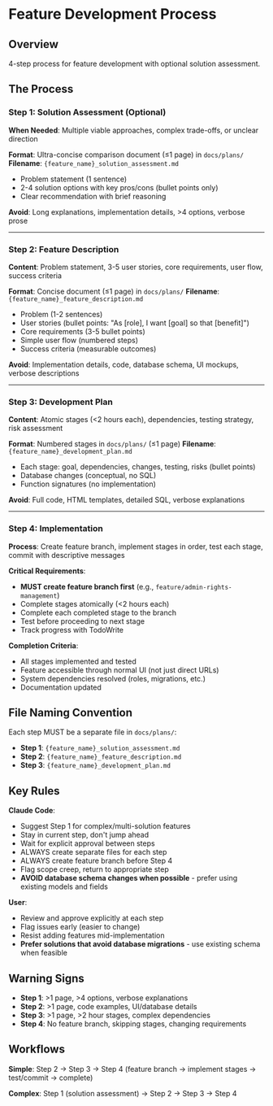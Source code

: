 # Feature Development Process

## Overview
4-step process for feature development with optional solution assessment.

## The Process

### Step 1: Solution Assessment (Optional)
**When Needed**: Multiple viable approaches, complex trade-offs, or unclear direction

**Format**: Ultra-concise comparison document (≤1 page) in `docs/plans/`
**Filename**: `{feature_name}_solution_assessment.md`
- Problem statement (1 sentence)
- 2-4 solution options with key pros/cons (bullet points only)
- Clear recommendation with brief reasoning

**Avoid**: Long explanations, implementation details, >4 options, verbose prose

---

### Step 2: Feature Description
**Content**: Problem statement, 3-5 user stories, core requirements, user flow, success criteria

**Format**: Concise document (≤1 page) in `docs/plans/`
**Filename**: `{feature_name}_feature_description.md`
- Problem (1-2 sentences)
- User stories (bullet points: "As [role], I want [goal] so that [benefit]")
- Core requirements (3-5 bullet points)
- Simple user flow (numbered steps)
- Success criteria (measurable outcomes)

**Avoid**: Implementation details, code, database schema, UI mockups, verbose descriptions

---

### Step 3: Development Plan
**Content**: Atomic stages (<2 hours each), dependencies, testing strategy, risk assessment

**Format**: Numbered stages in `docs/plans/` (≤1 page)
**Filename**: `{feature_name}_development_plan.md`
- Each stage: goal, dependencies, changes, testing, risks (bullet points)
- Database changes (conceptual, no SQL)
- Function signatures (no implementation)

**Avoid**: Full code, HTML templates, detailed SQL, verbose explanations

---

### Step 4: Implementation
**Process**: Create feature branch, implement stages in order, test each stage, commit with descriptive messages

**Critical Requirements**:
- **MUST create feature branch first** (e.g., `feature/admin-rights-management`)
- Complete stages atomically (<2 hours each)
- Complete each completed stage to the branch
- Test before proceeding to next stage
- Track progress with TodoWrite

**Completion Criteria**:
- All stages implemented and tested
- Feature accessible through normal UI (not just direct URLs)
- System dependencies resolved (roles, migrations, etc.)
- Documentation updated

## File Naming Convention
Each step MUST be a separate file in `docs/plans/`:
- **Step 1**: `{feature_name}_solution_assessment.md`
- **Step 2**: `{feature_name}_feature_description.md`
- **Step 3**: `{feature_name}_development_plan.md`

## Key Rules

**Claude Code**:
- Suggest Step 1 for complex/multi-solution features
- Stay in current step, don't jump ahead
- Wait for explicit approval between steps
- ALWAYS create separate files for each step
- ALWAYS create feature branch before Step 4
- Flag scope creep, return to appropriate step
- **AVOID database schema changes when possible** - prefer using existing models and fields

**User**:
- Review and approve explicitly at each step
- Flag issues early (easier to change)
- Resist adding features mid-implementation
- **Prefer solutions that avoid database migrations** - use existing schema when feasible

## Warning Signs
- **Step 1**: >1 page, >4 options, verbose explanations
- **Step 2**: >1 page, code examples, UI/database details
- **Step 3**: >1 page, >2 hour stages, complex dependencies
- **Step 4**: No feature branch, skipping stages, changing requirements

## Workflows

**Simple**: Step 2 → Step 3 → Step 4 (feature branch → implement stages → test/commit → complete)

**Complex**: Step 1 (solution assessment) → Step 2 → Step 3 → Step 4